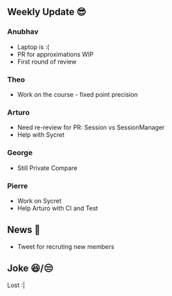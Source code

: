 ## Weekly Update :sunglasses:

### Anubhav

* Laptop is :(
* PR for approximations WIP
* First round of review

### Theo

* Work on the course - fixed point precision

### Arturo

* Need re-review for PR: Session vs SessionManager
* Help with Sycret

### George

* Still Private Compare

### Pierre

* Work on Sycret
* Help Arturo with CI and Test

## News :newspaper:

* Tweet for recruting new members

## Joke :laughing:/:unamused:

Lost :|
